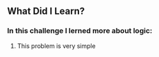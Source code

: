 ## What Did I Learn?

### In this challenge I lerned more about logic:

1. This problem is very simple